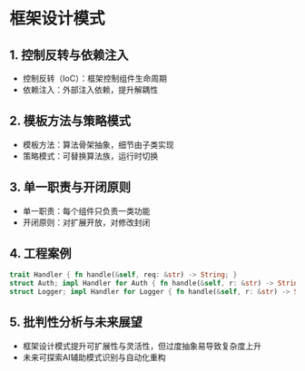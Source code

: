 # 框架设计模式

## 1. 控制反转与依赖注入

- 控制反转（IoC）：框架控制组件生命周期
- 依赖注入：外部注入依赖，提升解耦性

## 2. 模板方法与策略模式

- 模板方法：算法骨架抽象，细节由子类实现
- 策略模式：可替换算法族，运行时切换

## 3. 单一职责与开闭原则

- 单一职责：每个组件只负责一类功能
- 开闭原则：对扩展开放，对修改封闭

## 4. 工程案例

```rust
trait Handler { fn handle(&self, req: &str) -> String; }
struct Auth; impl Handler for Auth { fn handle(&self, r: &str) -> String { format!("auth:{}", r) } }
struct Logger; impl Handler for Logger { fn handle(&self, r: &str) -> String { format!("log:{}", r) } }
```

## 5. 批判性分析与未来展望

- 框架设计模式提升可扩展性与灵活性，但过度抽象易导致复杂度上升
- 未来可探索AI辅助模式识别与自动化重构
